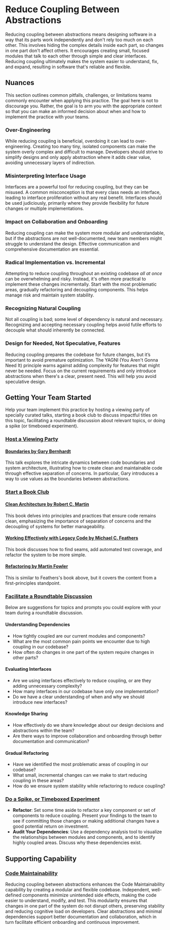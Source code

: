 # Reduce Coupling Between Abstractions

Reducing coupling between abstractions means designing software in a way that its parts work independently and don't rely too much on each other.
This involves hiding the complex details inside each part, so changes in one part don't affect others. It encourages creating small, focused modules that talk to each other through simple and clear interfaces.
Reducing coupling ultimately makes the system easier to understand, fix, and expand, resulting in software that's reliable and flexible.

## Nuances

This section outlines common pitfalls, challenges, or limitations teams commonly encounter when applying this practice. The goal here is not to discourage you. Rather, the goal is to arm you with the appropriate context so that you can make an informed decision about when and how to implement the practice with your teams.

### Over-Engineering

While reducing coupling is beneficial, overdoing it can lead to over-engineering.
Creating too many tiny, isolated components can make the system overly complex and difficult to manage.
Developers should strive to simplify designs and only apply abstraction where it adds clear value, avoiding unnecessary layers of indirection.

### Misinterpreting Interface Usage

Interfaces are a powerful tool for reducing coupling, but they can be misused.
A common misconception is that every class needs an interface, leading to interface proliferation without any real benefit.
Interfaces should be used judiciously, primarily where they provide flexibility for future changes or multiple implementations.

### Impact on Collaboration and Onboarding

Reducing coupling can make the system more modular and understandable, but if the abstractions are not well-documented, new team members might struggle to understand the design.
Effective communication and comprehensive documentation are essential.

### Radical Implementation vs. Incremental
Attempting to reduce coupling throughout an existing codebase *all at once* can be overwhelming and risky.
Instead, it's often more practical to implement these changes incrementally.
Start with the most problematic areas, gradually refactoring and decoupling components. This helps manage risk and maintain system stability.

### Recognizing Natural Coupling

Not all coupling is bad; some level of dependency is natural and necessary.
Recognizing and accepting necessary coupling helps avoid futile efforts to decouple what should inherently be connected.

### Design for Needed, Not Speculative, Features

Reducing coupling prepares the codebase for future changes, but it’s important to avoid premature optimization.
The YAGNI (You Aren't Gonna Need It) principle warns against adding complexity for features that might never be needed.
Focus on the current requirements and only introduce abstractions when there's a clear, present need. This will help you avoid speculative design.


## Getting Your Team Started

Help your team implement this practice by hosting a viewing party of specially curated talks, starting a book club to discuss impactful titles on this topic, facilitating a roundtable discussion about relevant topics, or doing a spike (or timeboxed experiment).

### [Host a Viewing Party](/practices/host-a-viewing-party.md)

#### [Boundaries by Gary Bernhardt](https://www.destroyallsoftware.com/talks/boundaries) 
This talk explores the intricate dynamics between code boundaries and system architecture, illustrating how to create clean and maintainable code through effective separation of concerns. In particular, Gary introduces a way to use values as the boundaries between abstractions.


### [Start a Book Club](/practices/start-a-book-club.md)

#### [Clean Architecture by Robert C. Martin](https://www.goodreads.com/book/show/18043011-clean-architecture) 
This book delves into principles and practices that ensure code remains clean, emphasizing the importance of separation of concerns and the decoupling of systems for better manageability.

#### [Working Effectively with Legacy Code by Michael C. Feathers](https://www.goodreads.com/book/show/44919.Working_Effectively_with_Legacy_Code)
This book discusses how to find seams, add automated test coverage, and refactor the system to be more simple.

#### [Refactoring by Martin Fowler](https://www.goodreads.com/en/book/show/44936.Refactoring)
This is similar to Feathers's book above, but it covers the content from a first-principles standpoint.


### [Facilitate a Roundtable Discussion](/practices/host-a-roundtable-discussion.md)

Below are suggestions for topics and prompts you could explore with your team during a roundtable discussion. 

#### Understanding Dependencies

* How tightly coupled are our current modules and components?
* What are the most common pain points we encounter due to high coupling in our codebase?
* How often do changes in one part of the system require changes in other parts?

#### Evaluating Interfaces

* Are we using interfaces effectively to reduce coupling, or are they adding unnecessary complexity?
* How many interfaces in our codebase have only one implementation?
* Do we have a clear understanding of when and why we should introduce new interfaces?

#### Knowledge Sharing

* How effectively do we share knowledge about our design decisions and abstractions within the team?
* Are there ways to improve collaboration and onboarding through better documentation and communication?

#### Gradual Refactoring

* Have we identified the most problematic areas of coupling in our codebase?
* What small, incremental changes can we make to start reducing coupling in these areas?
* How do we ensure system stability while refactoring to reduce coupling?


### [Do a Spike, or Timeboxed Experiment](/practices/do-a-spike.md)

- **Refactor**: Set some time aside to refactor a key component or set of components to reduce coupling. Present your findings to the team to see if committing those changes or making additional changes have a good potential return on investment.
- **Audit Your Dependencies**: Use a dependency analysis tool to visualize the relationships between modules and components, and to identify highly coupled areas. Discuss why these dependencies exist.


## Supporting Capability

### [Code Maintainability](/capabilities/code-maintainability.md)

Reducing coupling between abstractions enhances the Code Maintainability capability by creating a modular and flexible codebase.
Independent, well-defined components minimize unintended side effects, making the code easier to understand, modify, and test.
This modularity ensures that changes in one part of the system do not disrupt others, preserving stability and reducing cognitive load on developers.
Clear abstractions and minimal dependencies support better documentation and collaboration, which in turn facilitate efficient onboarding and continuous improvement.


